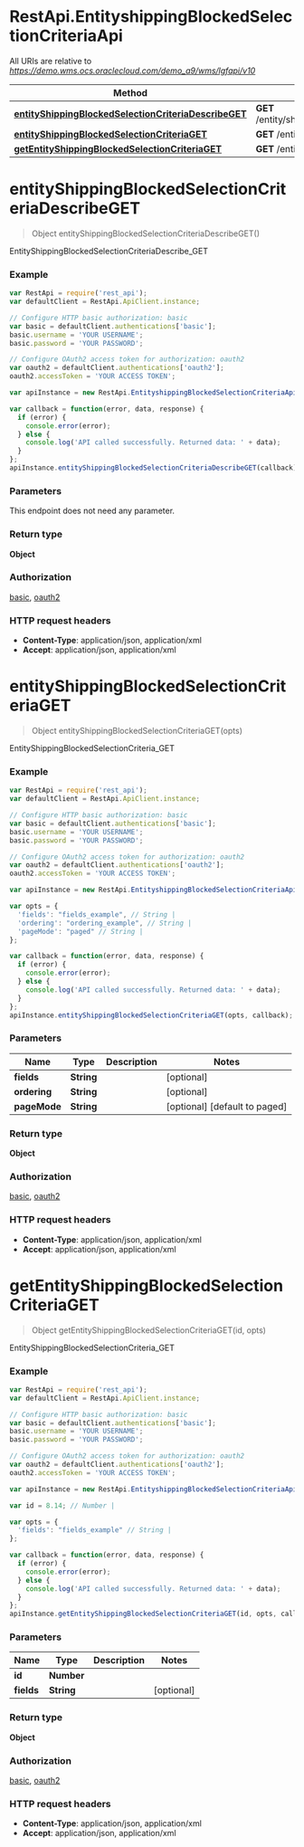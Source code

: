 # RestApi.EntityshippingBlockedSelectionCriteriaApi

All URIs are relative to *https://demo.wms.ocs.oraclecloud.com/demo_a9/wms/lgfapi/v10*

Method | HTTP request | Description
------------- | ------------- | -------------
[**entityShippingBlockedSelectionCriteriaDescribeGET**](EntityshippingBlockedSelectionCriteriaApi.md#entityShippingBlockedSelectionCriteriaDescribeGET) | **GET** /entity/shipping_blocked_selection_criteria/describe | EntityShippingBlockedSelectionCriteriaDescribe_GET
[**entityShippingBlockedSelectionCriteriaGET**](EntityshippingBlockedSelectionCriteriaApi.md#entityShippingBlockedSelectionCriteriaGET) | **GET** /entity/shipping_blocked_selection_criteria | EntityShippingBlockedSelectionCriteria_GET
[**getEntityShippingBlockedSelectionCriteriaGET**](EntityshippingBlockedSelectionCriteriaApi.md#getEntityShippingBlockedSelectionCriteriaGET) | **GET** /entity/shipping_blocked_selection_criteria/{id} | EntityShippingBlockedSelectionCriteria_GET


<a name="entityShippingBlockedSelectionCriteriaDescribeGET"></a>
# **entityShippingBlockedSelectionCriteriaDescribeGET**
> Object entityShippingBlockedSelectionCriteriaDescribeGET()

EntityShippingBlockedSelectionCriteriaDescribe_GET



### Example
```javascript
var RestApi = require('rest_api');
var defaultClient = RestApi.ApiClient.instance;

// Configure HTTP basic authorization: basic
var basic = defaultClient.authentications['basic'];
basic.username = 'YOUR USERNAME';
basic.password = 'YOUR PASSWORD';

// Configure OAuth2 access token for authorization: oauth2
var oauth2 = defaultClient.authentications['oauth2'];
oauth2.accessToken = 'YOUR ACCESS TOKEN';

var apiInstance = new RestApi.EntityshippingBlockedSelectionCriteriaApi();

var callback = function(error, data, response) {
  if (error) {
    console.error(error);
  } else {
    console.log('API called successfully. Returned data: ' + data);
  }
};
apiInstance.entityShippingBlockedSelectionCriteriaDescribeGET(callback);
```

### Parameters
This endpoint does not need any parameter.

### Return type

**Object**

### Authorization

[basic](../README.md#basic), [oauth2](../README.md#oauth2)

### HTTP request headers

 - **Content-Type**: application/json, application/xml
 - **Accept**: application/json, application/xml

<a name="entityShippingBlockedSelectionCriteriaGET"></a>
# **entityShippingBlockedSelectionCriteriaGET**
> Object entityShippingBlockedSelectionCriteriaGET(opts)

EntityShippingBlockedSelectionCriteria_GET



### Example
```javascript
var RestApi = require('rest_api');
var defaultClient = RestApi.ApiClient.instance;

// Configure HTTP basic authorization: basic
var basic = defaultClient.authentications['basic'];
basic.username = 'YOUR USERNAME';
basic.password = 'YOUR PASSWORD';

// Configure OAuth2 access token for authorization: oauth2
var oauth2 = defaultClient.authentications['oauth2'];
oauth2.accessToken = 'YOUR ACCESS TOKEN';

var apiInstance = new RestApi.EntityshippingBlockedSelectionCriteriaApi();

var opts = { 
  'fields': "fields_example", // String | 
  'ordering': "ordering_example", // String | 
  'pageMode': "paged" // String | 
};

var callback = function(error, data, response) {
  if (error) {
    console.error(error);
  } else {
    console.log('API called successfully. Returned data: ' + data);
  }
};
apiInstance.entityShippingBlockedSelectionCriteriaGET(opts, callback);
```

### Parameters

Name | Type | Description  | Notes
------------- | ------------- | ------------- | -------------
 **fields** | **String**|  | [optional] 
 **ordering** | **String**|  | [optional] 
 **pageMode** | **String**|  | [optional] [default to paged]

### Return type

**Object**

### Authorization

[basic](../README.md#basic), [oauth2](../README.md#oauth2)

### HTTP request headers

 - **Content-Type**: application/json, application/xml
 - **Accept**: application/json, application/xml

<a name="getEntityShippingBlockedSelectionCriteriaGET"></a>
# **getEntityShippingBlockedSelectionCriteriaGET**
> Object getEntityShippingBlockedSelectionCriteriaGET(id, opts)

EntityShippingBlockedSelectionCriteria_GET



### Example
```javascript
var RestApi = require('rest_api');
var defaultClient = RestApi.ApiClient.instance;

// Configure HTTP basic authorization: basic
var basic = defaultClient.authentications['basic'];
basic.username = 'YOUR USERNAME';
basic.password = 'YOUR PASSWORD';

// Configure OAuth2 access token for authorization: oauth2
var oauth2 = defaultClient.authentications['oauth2'];
oauth2.accessToken = 'YOUR ACCESS TOKEN';

var apiInstance = new RestApi.EntityshippingBlockedSelectionCriteriaApi();

var id = 8.14; // Number | 

var opts = { 
  'fields': "fields_example" // String | 
};

var callback = function(error, data, response) {
  if (error) {
    console.error(error);
  } else {
    console.log('API called successfully. Returned data: ' + data);
  }
};
apiInstance.getEntityShippingBlockedSelectionCriteriaGET(id, opts, callback);
```

### Parameters

Name | Type | Description  | Notes
------------- | ------------- | ------------- | -------------
 **id** | **Number**|  | 
 **fields** | **String**|  | [optional] 

### Return type

**Object**

### Authorization

[basic](../README.md#basic), [oauth2](../README.md#oauth2)

### HTTP request headers

 - **Content-Type**: application/json, application/xml
 - **Accept**: application/json, application/xml

